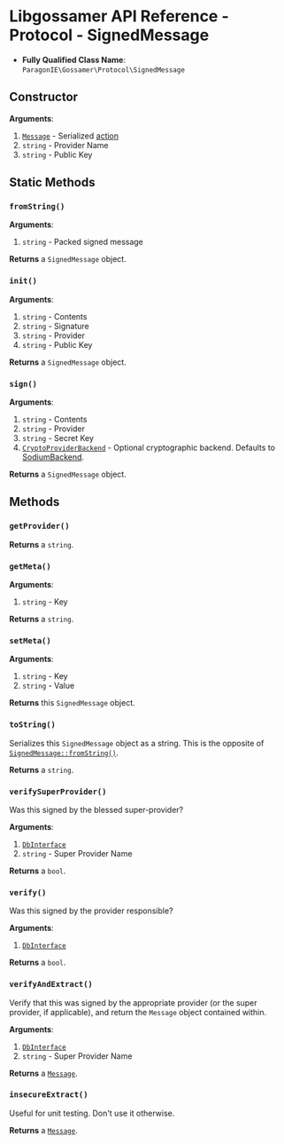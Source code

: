 # Libgossamer API Reference - Protocol - SignedMessage

* **Fully Qualified Class Name**: `ParagonIE\Gossamer\Protocol\SignedMessage`

## Constructor

**Arguments**:

1. [`Message`](Message.md) - Serialized [action](Action.md)
2. `string` - Provider Name
3. `string` - Public Key

## Static Methods

### `fromString()`

**Arguments**:

1. `string` - Packed signed message

**Returns** a `SignedMessage` object.

### `init()`

**Arguments**:

1. `string` - Contents
2. `string` - Signature
3. `string` - Provider
4. `string` - Public Key 

**Returns** a `SignedMessage` object.

### `sign()`

**Arguments**:

1. `string` - Contents
2. `string` - Provider
3. `string` - Secret Key
4. [`CryptoProviderBackend`](../CryptoBackendInterface.md) -
   Optional cryptographic backend. Defaults to [SodiumBackend](../CryptoBackends/SodiumBackend.md).

**Returns** a `SignedMessage` object.

## Methods

### `getProvider()`

**Returns** a `string`.

### `getMeta()`

**Arguments**:

1. `string` - Key

**Returns** a `string`.

### `setMeta()`

**Arguments**:

1. `string` - Key
2. `string` - Value

**Returns** this `SignedMessage` object.

### `toString()`

Serializes this `SignedMessage` object as a string. This is the opposite of
[`SignedMessage::fromString()`](#fromstring).

**Returns** a `string`.

### `verifySuperProvider()`

Was this signed by the blessed super-provider?

**Arguments**:

1. [`DbInterface`](../DbInterface.md)
2. `string` - Super Provider Name

**Returns** a `bool`.

### `verify()`

Was this signed by the provider responsible?

**Arguments**:

1. [`DbInterface`](../DbInterface.md)

**Returns** a `bool`.

### `verifyAndExtract()`

Verify that this was signed by the appropriate provider (or the super provider,
if applicable), and return the `Message` object contained within.

**Arguments**:

1. [`DbInterface`](../DbInterface.md)
2. `string` - Super Provider Name

**Returns** a [`Message`](Message.md).

### `insecureExtract()`

Useful for unit testing. Don't use it otherwise.

**Returns** a [`Message`](Message.md).
